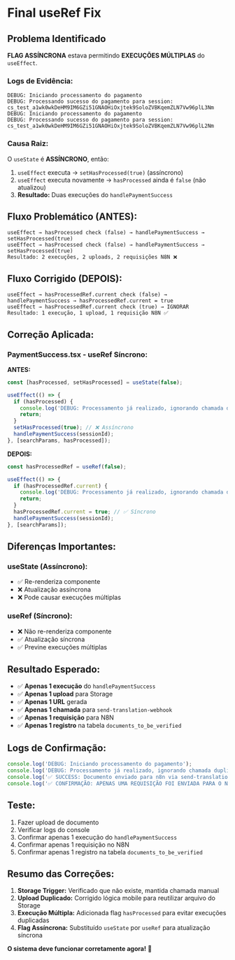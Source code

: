# Final useRef Fix

## Problema Identificado

**FLAG ASSÍNCRONA** estava permitindo **EXECUÇÕES MÚLTIPLAS** do `useEffect`.

### Logs de Evidência:
```
DEBUG: Iniciando processamento do pagamento
DEBUG: Processando sucesso do pagamento para session: cs_test_a1wk0wkDeHM9IM6GZi51GNAOHiOxjtek9SoloZVBKqemZLN7Vw96plL3Nm
DEBUG: Iniciando processamento do pagamento
DEBUG: Processando sucesso do pagamento para session: cs_test_a1wk0wkDeHM9IM6GZi51GNAOHiOxjtek9SoloZVBKqemZLN7Vw96plL2Nm
```

### Causa Raiz:

O `useState` é **ASSÍNCRONO**, então:
1. `useEffect` executa → `setHasProcessed(true)` (assíncrono)
2. `useEffect` executa novamente → `hasProcessed` ainda é `false` (não atualizou)
3. **Resultado:** Duas execuções do `handlePaymentSuccess`

## Fluxo Problemático (ANTES):

```
useEffect → hasProcessed check (false) → handlePaymentSuccess → setHasProcessed(true)
useEffect → hasProcessed check (false) → handlePaymentSuccess → setHasProcessed(true)
Resultado: 2 execuções, 2 uploads, 2 requisições N8N ❌
```

## Fluxo Corrigido (DEPOIS):

```
useEffect → hasProcessedRef.current check (false) → handlePaymentSuccess → hasProcessedRef.current = true
useEffect → hasProcessedRef.current check (true) → IGNORAR
Resultado: 1 execução, 1 upload, 1 requisição N8N ✅
```

## Correção Aplicada:

### PaymentSuccess.tsx - useRef Síncrono:

**ANTES:**
```typescript
const [hasProcessed, setHasProcessed] = useState(false);

useEffect(() => {
  if (hasProcessed) {
    console.log('DEBUG: Processamento já realizado, ignorando chamada duplicada');
    return;
  }
  setHasProcessed(true); // ❌ Assíncrono
  handlePaymentSuccess(sessionId);
}, [searchParams, hasProcessed]);
```

**DEPOIS:**
```typescript
const hasProcessedRef = useRef(false);

useEffect(() => {
  if (hasProcessedRef.current) {
    console.log('DEBUG: Processamento já realizado, ignorando chamada duplicada');
    return;
  }
  hasProcessedRef.current = true; // ✅ Síncrono
  handlePaymentSuccess(sessionId);
}, [searchParams]);
```

## Diferenças Importantes:

### useState (Assíncrono):
- ✅ Re-renderiza componente
- ❌ Atualização assíncrona
- ❌ Pode causar execuções múltiplas

### useRef (Síncrono):
- ❌ Não re-renderiza componente
- ✅ Atualização síncrona
- ✅ Previne execuções múltiplas

## Resultado Esperado:

- ✅ **Apenas 1 execução** do `handlePaymentSuccess`
- ✅ **Apenas 1 upload** para Storage
- ✅ **Apenas 1 URL** gerada
- ✅ **Apenas 1 chamada** para `send-translation-webhook`
- ✅ **Apenas 1 requisição** para N8N
- ✅ **Apenas 1 registro** na tabela `documents_to_be_verified`

## Logs de Confirmação:

```typescript
console.log('DEBUG: Iniciando processamento do pagamento');
console.log('DEBUG: Processamento já realizado, ignorando chamada duplicada');
console.log('✅ SUCCESS: Documento enviado para n8n via send-translation-webhook');
console.log('✅ CONFIRMAÇÃO: APENAS UMA REQUISIÇÃO FOI ENVIADA PARA O N8N');
```

## Teste:

1. Fazer upload de documento
2. Verificar logs do console
3. Confirmar apenas 1 execução do `handlePaymentSuccess`
4. Confirmar apenas 1 requisição no N8N
5. Confirmar apenas 1 registro na tabela `documents_to_be_verified`

## Resumo das Correções:

1. **Storage Trigger:** Verificado que não existe, mantida chamada manual
2. **Upload Duplicado:** Corrigido lógica mobile para reutilizar arquivo do Storage
3. **Execução Múltipla:** Adicionada flag `hasProcessed` para evitar execuções duplicadas
4. **Flag Assíncrona:** Substituído `useState` por `useRef` para atualização síncrona

**O sistema deve funcionar corretamente agora!** 🎉 